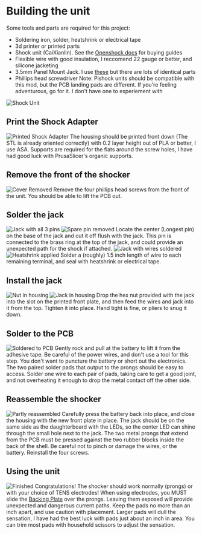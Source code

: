 # Building the unit
Some tools and parts are required for this project:
* Soldering iron, solder, heatshrink or electrical tape
* 3d printer or printed parts
* Shock unit (CaiXianlin). See the [Openshock docs](https://openshock.org/hardware/shockers/caixianlin/) for buying guides
* Flexible wire with good insulation, I reccomend 22 gauge or better, and silicone jacketing
* 3.5mm Panel Mount Jack. I use [these](https://www.amazon.com/dp/B0C9MDDLNG?psc=1) but there are lots of identical parts
* Phillips head screwdriver
Note: Pishock units should be compatible with this mod, but the PCB landing pads are different. If you're feeling adventurous, go for it. I don't have one to experiement with

![Shock Unit](/Images/ShockerFront.webp)

## Print the Shock Adapter
![Printed Shock Adapter](/Images/CoverRender.PNG)
The housing should be printed front down (The STL is already oriented correctly) with 0.2 layer height out of PLA or better, I use ASA. Supports are required for the flats around the screw holes, I have had good luck with PrusaSlicer's organic supports.

## Remove the front of the shocker
![Cover Removed](/Images/CoverOff.jpg)
Remove the four phillips head screws from the front of the unit. You should be able to lift the PCB out.

## Solder the jack
![Jack with all 3 pins](/Images/Jack3Pins.jpg)
![Spare pin removed](/Images/Jack2Pins.jpg)
Locate the center (Longest pin) on the base of the jack and cut it off flush with the jack. This pin is connected to the brass ring at the top of the jack, and could provide an unexpected path for the shock if attached. 
![Jack with wires soldered](/Images/JackSoldered.jpg)
![Heatshrink applied](/Images/JackShrunk.jpg)
Solder a (roughly) 1.5 inch length of wire to each remaining terminal, and seal with heatshrink or electrical tape.

## Install the jack
![Nut in housing](/Images/NutInserted.jpg)
![Jack in housing](/Images/JackInstalled.jpg)
Drop the hex nut provided with the jack into the slot on the printed front plate, and then feed the wires and jack into it from the top. Tighten it into place. Hand tight is fine, or pliers to snug it down. 

## Solder to the PCB
![Soldered to PCB](/Images/Soldered.jpg)
Gently rock and pull at the battery to lift it from the adhesive tape. Be careful of the power wires, and don't use a tool for this step. You don't want to puncture the battery or short out the electronics. The two paired solder pads that output to the prongs should be easy to access. Solder one wire to each pair of pads, taking care to get a good joint, and not overheating it enough to drop the metal contact off the other side. 

## Reassemble the shocker
![Partly reassembled](/Images/Repacked.jpg)
Carefully press the battery back into place, and close the housing with the new front plate in place. The jack should be on the same side as the daughterboard with the LEDs, so the center LED can shine through the small hole next to the jack. The two metal prongs that extend from the PCB must be pressed against the two rubber blocks inside the back of the shell. Be careful not to pinch or damage the wires, or the battery. Reinstall the four screws. 

## Using the unit 
![Finished](/Images/Finished.jpg)
Congratulations! The shocker should work normally (prongs) or with your choice of TENS electrodes! When using electrodes, you MUST slide the [Backing Plate](Docs/BackingOptions.md) over the prongs. Leaving them exposed will provide unexpected and dangerous current paths. Keep the pads no more than an inch apart, and use caution with placement. Larger pads will dull the sensation, I have had the best luck with pads just about an inch in area. You can trim most pads with household scissors to adjust the sensation. 
